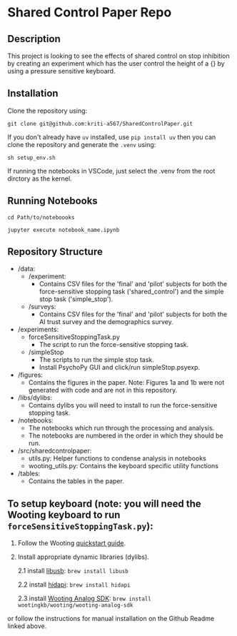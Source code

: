 # Shared Control Paper Repo

## Description
This project is looking to see the effects of shared control on stop inhibition by creating an experiment 
which has the user control the height of a {} by using a pressure sensitive keyboard.

## Installation
Clone the repository using:

```
git clone git@github.com:kriti-a567/SharedControlPaper.git
```

If you don't already have `uv` installed, use `pip install uv` then you can clone the repository and generate the `.venv` using:
```
sh setup_env.sh
```
If running the notebooks in VSCode, just select the .venv from the root dirctory as the kernel.

## Running Notebooks

```
cd Path/to/noteboooks
```
```
jupyter execute notebook_name.ipynb
```

## Repository Structure

- /data:  
    - /experiment:  
      * Contains CSV files for the 'final' and 'pilot' subjects for both the force-sensitive stopping task ('shared_control') and the simple stop task ('simple_stop').  
    - /surveys:  
      * Contains CSV files for the 'final' and 'pilot' subjects for both the AI trust survey and the demographics survey.  
- /experiments:  
    - forceSensitiveStoppingTask.py  
        * The script to run the force-sensitive stopping task.   
    - /simpleStop  
        * The scripts to run the simple stop task.  
        * Install PsychoPy GUI and click/run simpleStop.psyexp.  
- /figures:  
    - Contains the figures in the paper. Note: Figures 1a and 1b were not generated with code and are not in this repository.  
- /libs/dylibs:  
    - Contains dylibs you will need to install to run the force-sensitive stopping task.  
- /notebooks:  
    - The notebooks which run through the processing and analysis.  
    - The notebooks are numbered in the order in which they should be run.  
- /src/sharedcontrolpaper:    
    - utils.py: Helper functions to condense analysis in notebooks  
    - wooting_utils.py: Contains the keyboard specific utility functions  
- /tables:  
    - Contains the tables in the paper.

## To setup keyboard (note: you will need the Wooting keyboard to run `forceSensitiveStoppingTask.py`):
1. Follow the Wooting [quickstart guide](https://wooting.io/quickstart).
2. Install appropriate dynamic libraries (dylibs). 

    2.1 install [libusb](https://libusb.info/):
            `brew install libusb` 

    2.2 install [hidapi](https://formulae.brew.sh/formula/hidapi):
            `brew install hidapi` 
    
    2.3 install [Wooting Analog SDK](https://github.com/WootingKb/wooting-analog-sdk):
            `brew install wootingkb/wooting/wooting-analog-sdk`

or follow the instructions for manual installation on the Github Readme linked above.

